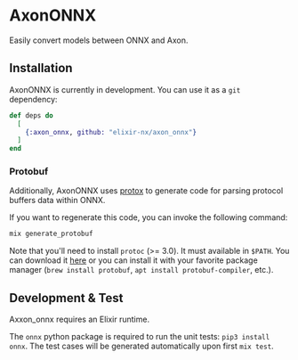 # AxonONNX

Easily convert models between ONNX and Axon.

## Installation

AxonONNX is currently in development. You can use it as a `git` dependency:

```elixir
def deps do
  [
    {:axon_onnx, github: "elixir-nx/axon_onnx"}
  ]
end
```

### Protobuf

Additionally, AxonONNX uses [protox](https://github.com/ahamez/protox) to generate code for
parsing protocol buffers data within ONNX.

If you want to regenerate this code, you can invoke the following command:

```sh
mix generate_protobuf
```

Note that you'll need to install `protoc` (>= 3.0). It must available in `$PATH`. You can download it
[here](https://github.com/google/protobuf) or you can install it with your favorite package manager
(`brew install protobuf`, `apt install protobuf-compiler`, etc.).

## Development & Test

Axxon_onnx requires an Elixir runtime.

The `onnx` python package is required to run the unit tests: `pip3 install onnx`. The test cases
will be generated automatically upon first `mix test`.
